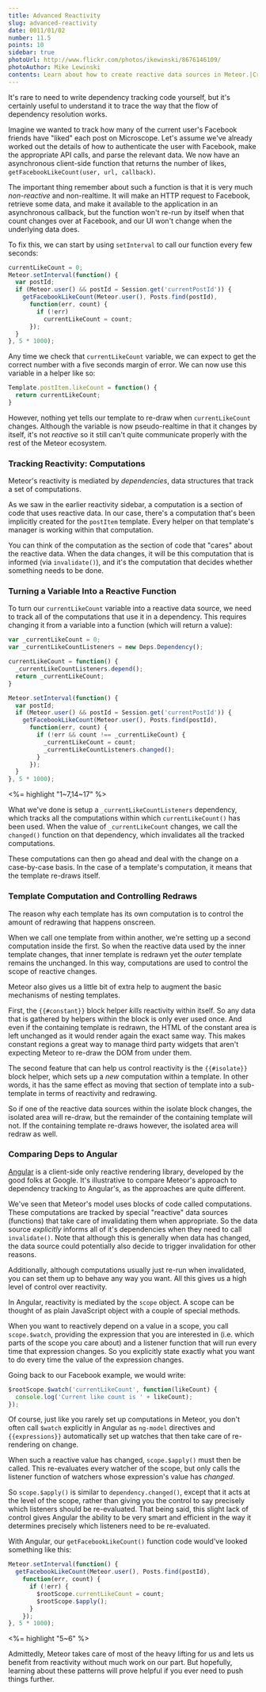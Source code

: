 ```yaml
---
title: Advanced Reactivity
slug: advanced-reactivity
date: 0011/01/02
number: 11.5
points: 10
sidebar: true
photoUrl: http://www.flickr.com/photos/ikewinski/8676146109/
photoAuthor: Mike Lewinski
contents: Learn about how to create reactive data sources in Meteor.|Create a simple example of a reactive data source.|See how Deps compares to AngularJS.
---
```


It's rare to need to write dependency tracking code yourself, but it's certainly useful to understand it to trace the way that the flow of dependency resolution works.

Imagine we wanted to track how many of the current user's Facebook friends have "liked" each post on Microscope. Let's assume we've already worked out the details of how to authenticate the user with Facebook, make the appropriate API calls, and parse the relevant data. We now have an asynchronous client-side function that returns the number of likes, `getFacebookLikeCount(user, url, callback)`.

The important thing remember about such a function is that it is very much *non-reactive* and non-realtime. It will make an HTTP request to Facebook, retrieve some data, and make it available to the application in an asynchronous callback, but the function won't re-run by itself when that count changes over at Facebook, and our UI won't change when the underlying data does.

To fix this, we can start by using `setInterval` to call our function every few seconds:

~~~js
currentLikeCount = 0;
Meteor.setInterval(function() {
  var postId;
  if (Meteor.user() && postId = Session.get('currentPostId')) {
    getFacebookLikeCount(Meteor.user(), Posts.find(postId), 
      function(err, count) {
        if (!err)
          currentLikeCount = count;
      });
  }
}, 5 * 1000);
~~~

Any time we check that `currentLikeCount` variable, we can expect to get the correct number with a five seconds margin of error. We can now use this variable in a helper like so: 

~~~js
Template.postItem.likeCount = function() {
  return currentLikeCount;
}
~~~

However, nothing yet tells our template to re-draw when `currentLikeCount` changes. Although the variable is now pseudo-realtime in that it changes by itself, it's not *reactive* so it still can't quite communicate properly with the rest of the Meteor ecosystem.

### Tracking Reactivity: Computations

Meteor's reactivity is mediated by *dependencies*, data structures that track a set of computations. 

As we saw in the earlier reactivity sidebar, a computation is a section of code that uses reactive data. In our case, there's a computation that's been implicitly created for the `postItem` template. Every helper on that template's manager is working within that computation. 

You can think of the computation as the section of code that "cares" about the reactive data. When the data changes, it will be this computation that is informed (via `invalidate()`), and it's the computation that decides whether something needs to be done.

### Turning a Variable Into a Reactive Function

To turn our `currentLikeCount` variable into a reactive data source, we need to track all of the computations that use it in a dependency. This requires changing it from a variable into a function (which will return a value):

~~~js
var _currentLikeCount = 0;
var _currentLikeCountListeners = new Deps.Dependency();

currentLikeCount = function() {
  _currentLikeCountListeners.depend();
  return _currentLikeCount;
}

Meteor.setInterval(function() {
  var postId;
  if (Meteor.user() && postId = Session.get('currentPostId')) {
    getFacebookLikeCount(Meteor.user(), Posts.find(postId), 
      function(err, count) {
        if (!err && count !== _currentLikeCount) {
          _currentLikeCount = count;
          _currentLikeCountListeners.changed();
        }
      });
  }
}, 5 * 1000);
~~~
<%= highlight "1~7,14~17" %>

What we've done is setup a `_currentLikeCountListeners` dependency, which tracks all the computations within which `currentLikeCount()` has been used. When the value of `_currentLikeCount` changes, we call the `changed()` function on that dependency, which invalidates all the tracked computations.

These computations can then go ahead and deal with the change on a case-by-case basis. In the case of a template's computation, it means that the template re-draws itself.

### Template Computation and Controlling Redraws

The reason why each template has its own computation is to control the amount of redrawing that happens onscreen.

When we call one template from within another, we're setting up a second computation inside the first. So when the reactive data used by the inner template changes, that inner template is redrawn yet the *outer* template remains the unchanged. In this way, computations are used to control the scope of reactive changes. 

Meteor also gives us a little bit of extra help to augment the basic mechanisms of nesting templates. 

First, the `{{#constant}}` block helper *kills* reactivity within itself. So any data that is gathered by helpers within the block is only ever used once. And even if the containing template is redrawn, the HTML of the constant area is left unchanged as it would render again the exact same way. This makes constant regions a great way to manage third party widgets that aren't expecting Meteor to re-draw the DOM from under them.

The second feature that can help us control reactivity is the `{{#isolate}}` block helper, which sets up a *new* computation within a template. In other words, it has the same effect as moving that section of template into a sub-template in terms of reactivity and redrawing. 

So if one of the reactive data sources within the isolate block changes, the isolated area will re-draw, but the remainder of the containing template will not. If the containing template re-draws however, the isolated area will redraw as well.

### Comparing Deps to Angular

[Angular](http://angularjs.org/) is a client-side only reactive rendering library, developed by the good folks at Google. It's illustrative to compare Meteor's approach to dependency tracking to Angular's, as the approaches are quite different.

We've seen that Meteor's model uses blocks of code called computations. These computations are tracked by special "reactive" data sources (functions) that take care of invalidating them when appropriate. So the data source _explicitly_ informs all of it's dependencies when they need to call `invalidate()`. Note that although this is generally when data has changed, the data source could potentially also decide to trigger invalidation for other reasons.

Additionally, although computations usually just re-run when invalidated, you can set them up to behave any way you want. All this gives us a high level of control over reactivity.

In Angular, reactivity is mediated by the `scope` object. A scope can be thought of as plain JavaScript object with a couple of special methods. 

When you want to reactively depend on a value in a scope, you call `scope.$watch`, providing the expression that you are interested in (i.e. which parts of the scope you care about) and a listener function that will run every time that expression changes. So you explicitly state exactly what you want to do every time the value of the expression changes.

Going back to our Facebook example, we would write:

~~~js
$rootScope.$watch('currentLikeCount', function(likeCount) {
  console.log('Current like count is ' + likeCount);
});
~~~

Of course, just like you rarely set up computations in Meteor, you don't often call `$watch` explicitly in Angular as `ng-model` directives and `{{expressions}}` automatically set up watches that then take care of re-rendering on change.

When such a reactive value has changed, `scope.$apply()` must then be called. This re-evaluates every watcher of the scope, but only calls the listener function of watchers whose expression's value has *changed*. 

So `scope.$apply()` is similar to `dependency.changed()`, except that it acts at the level of the scope, rather than giving you the control to say precisely which listeners should be re-evaluated. That being said, this slight lack of control gives Angular the ability to be very smart and efficient in the way it determines precisely which listeners need to be re-evaluated.

With Angular, our `getFacebookLikeCount()` function code would've looked something like this:

~~~js
Meteor.setInterval(function() {
  getFacebookLikeCount(Meteor.user(), Posts.find(postId), 
    function(err, count) {
      if (!err) {
        $rootScope.currentLikeCount = count;
        $rootScope.$apply();
      }
    });
}, 5 * 1000);
~~~
<%= highlight "5~6" %>

Admittedly, Meteor takes care of most of the heavy lifting for us and lets us benefit from reactivity without much work on our part. But hopefully, learning about these patterns will prove helpful if you ever need to push things further. 



